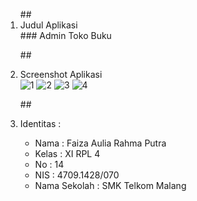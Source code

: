<ol>
##<li> Judul Aplikasi </li>
### Admin Toko Buku

##<li> Screenshot Aplikasi </li>
![1](https://cloud.githubusercontent.com/assets/21327758/23585437/40908148-01b2-11e7-907e-6831c42226d4.PNG)
![2](https://cloud.githubusercontent.com/assets/21327758/23585438/40d946f8-01b2-11e7-8491-49fb20b28701.PNG)
![3](https://cloud.githubusercontent.com/assets/21327758/23585439/40da28ca-01b2-11e7-945e-f8eb9174c1f3.PNG)
![4](https://cloud.githubusercontent.com/assets/21327758/23585440/4108dabc-01b2-11e7-95b9-8f7628f60ef3.PNG)


##<li> Identitas : </li>
<ul>
<li> Nama : Faiza Aulia Rahma Putra </li>
<li> Kelas : XI RPL 4 </li>
<li> No : 14 </li>
<li> NIS : 4709.1428/070 </li>
<li> Nama Sekolah : SMK Telkom Malang </li>
</ul>
